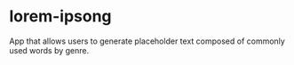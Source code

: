 # lorem-ipsong
App that allows users to generate placeholder text composed of commonly used words by genre. 

